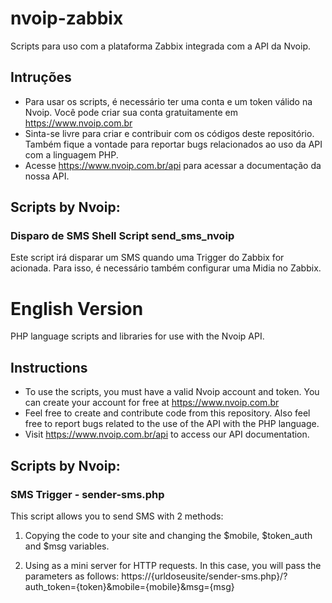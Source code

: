 # nvoip-zabbix
Scripts para uso com a plataforma Zabbix integrada com a API da Nvoip.

## Intruções
- Para usar os scripts, é necessário ter uma conta e um token válido na Nvoip. Você pode criar sua conta gratuitamente em https://www.nvoip.com.br
- Sinta-se livre para criar e contribuir com os códigos deste repositório. Também fique a vontade para reportar bugs relacionados ao uso da API com a linguagem PHP.
- Acesse https://www.nvoip.com.br/api para acessar a documentação da nossa API.

## Scripts by Nvoip:
### Disparo de SMS Shell Script send_sms_nvoip
Este script irá disparar um SMS quando uma Trigger do Zabbix for acionada. Para isso, é necessário também configurar uma Midia no Zabbix.


# English Version
PHP language scripts and libraries for use with the Nvoip API.

## Instructions
- To use the scripts, you must have a valid Nvoip account and token. You can create your account for free at https://www.nvoip.com.br
- Feel free to create and contribute code from this repository. Also feel free to report bugs related to the use of the API with the PHP language.
- Visit https://www.nvoip.com.br/api to access our API documentation.

## Scripts by Nvoip:
### SMS Trigger - sender-sms.php
This script allows you to send SMS with 2 methods:
1. Copying the code to your site and changing the $mobile, $token_auth and $msg variables.

2. Using as a mini server for HTTP requests.
In this case, you will pass the parameters as follows:
https://{urldoseusite/sender-sms.php}/?auth_token={token}&mobile={mobile}&msg={msg}
